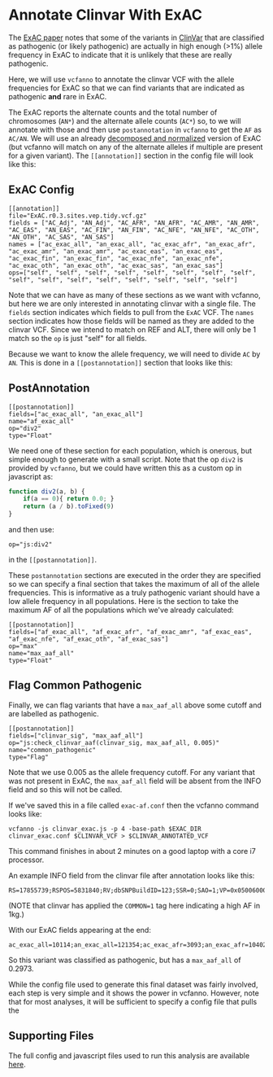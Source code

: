 Annotate Clinvar With ExAC
==========================

The [ExAC paper](http://biorxiv.org/content/early/2015/10/30/030338) notes that
some of the variants in [ClinVar](http://www.ncbi.nlm.nih.gov/clinvar/intro/) that 
are classified as pathogenic (or likely pathogenic) are actually in high enough (>1%)
allele frequency in ExAC to indicate that it is unlikely that these are really pathogenic.

Here, we will use `vcfanno` to annotate the clinvar VCF with the allele frequencies
for ExAC so that we can find variants that are indicated as pathogenic **and** rare in ExAC.

The ExAC reports the alternate counts and the total number of chromosomes (`AN*`) and the
alternate allele counts (`AC*`) so, to we will annotate with those and then use `postannotation`
in `vcfanno` to get the `AF` as `AC/AN`. We will use
an already [decomposed and normalized](http://www.ncbi.nlm.nih.gov/pubmed/25701572) version of
ExAC (but vcfanno will match on any of the alternate alleles if multiple are present for a given
variant). The `[[annotation]]` section in the config file will look like this:

ExAC Config
-----------

```
[[annotation]]
file="ExAC.r0.3.sites.vep.tidy.vcf.gz"
fields = ["AC_Adj", "AN_Adj", "AC_AFR", "AN_AFR", "AC_AMR", "AN_AMR", "AC_EAS", "AN_EAS", "AC_FIN", "AN_FIN", "AC_NFE", "AN_NFE", "AC_OTH", "AN_OTH", "AC_SAS", "AN_SAS"]
names = ["ac_exac_all", "an_exac_all", "ac_exac_afr", "an_exac_afr", "ac_exac_amr", "an_exac_amr", "ac_exac_eas", "an_exac_eas", "ac_exac_fin", "an_exac_fin", "ac_exac_nfe", "an_exac_nfe", "ac_exac_oth", "an_exac_oth", "ac_exac_sas", "an_exac_sas"]
ops=["self", "self", "self", "self", "self", "self", "self", "self", "self", "self", "self", "self", "self", "self", "self", "self"]
```


Note that we can have as many of these sections as we want with vcfanno, but here we are only
interested in annotating clinvar with a single file. The `fields` section indicates which fields to
pull from the `ExAC` VCF. The `names` section indicates how those fields will be named as they are
added to the clinvar VCF. Since we intend to match on REF and ALT, there will only be 1 match so the
`op` is just "self" for all fields.

Because we want to know the allele frequency, we will need to divide `AC` by `AN`. This is done in a `[[postannotation]]`
section that looks like this:

PostAnnotation
--------------

```
[[postannotation]]
fields=["ac_exac_all", "an_exac_all"]
name="af_exac_all"
op="div2"
type="Float"
```

We need one of these section for each population, which is onerous, but simple enough to generate with
a small script. Note that the op `div2` is provided by `vcfanno`, but we could have written this as a
custom op in javascript as:

```javascript
function div2(a, b) {
    if(a == 0){ return 0.0; }
    return (a / b).toFixed(9)
}
```
and then use:
```
op="js:div2"
```

in the `[[postannotation]]`.

These `postannotation` sections are executed in the order they are specified so we can specify a final section that
takes the maximum of all of the allele frequencies. This is informative as a truly pathogenic variant should have a
low allele frequency in all populations. Here is the section to take the maximum AF of all the populations which
we've already calculated:

```
[[postannotation]]
fields=["af_exac_all", "af_exac_afr", "af_exac_amr", "af_exac_eas", "af_exac_nfe", "af_exac_oth", "af_exac_sas"]
op="max"
name="max_aaf_all"
type="Float"
```

Flag Common Pathogenic
----------------------

Finally, we can flag variants that have a `max_aaf_all` above some cutoff and are labelled as pathogenic.
```
[[postannotation]]
fields=["clinvar_sig", "max_aaf_all"]
op="js:check_clinvar_aaf(clinvar_sig, max_aaf_all, 0.005)"
name="common_pathogenic"
type="Flag"
```

Note that we use 0.005 as the allele frequency cutoff. For any variant that was not present in ExAC, the `max_aaf_all` field
will be absent from the INFO field and so this will not be called.

If we've saved this in a file called `exac-af.conf` then the vcfanno command looks like:

```
vcfanno -js clinvar_exac.js -p 4 -base-path $EXAC_DIR clinvar_exac.conf $CLINVAR_VCF > $CLINVAR_ANNOTATED_VCF
```

This command finishes in about 2 minutes on a good laptop with a core i7 processor.

An example INFO field from the clinvar file after annotation looks like this:
```
RS=17855739;RSPOS=5831840;RV;dbSNPBuildID=123;SSR=0;SAO=1;VP=0x050060000a05150136110100;GENEINFO=FUT6:2528;WGT=1;VC=SNV;PM;NSM;REF;ASP;VLD;G5;GNO;KGPhase1;KGPhase3;LSD;OM;CLNALLE=1;CLNHGVS=NC_000019.9:g.5831840C>T;CLNSRC=OMIM_Allelic_Variant;CLNORIGIN=1;CLNSRCID=136836.0001;CLNSIG=5;CLNDSDB=MedGen:OMIM;CLNDSDBID=C3151219:613852;CLNDBN=Fucosyltransferase_6_deficiency;CLNREVSTAT=single;CLNACC=RCV000017626.26;CAF=0.8393,0.1607;COMMON=1;ac_exac_all=10114;an_exac_all=121354;ac_exac_afr=3093;an_exac_afr=10402;ac_exac_amr=449;an_exac_amr=11572;ac_exac_eas=867;an_exac_eas=8638;ac_exac_fin=210;an_exac_fin=6612;ac_exac_nfe=2836;an_exac_nfe=66712;ac_exac_oth=62;an_exac_oth=906;ac_exac_sas=2597;an_exac_sas=16512;af_exac_all=0.0833;af_exac_afr=0.2973;af_exac_amr=0.0388;af_exac_eas=0.1004;af_exac_nfe=0.0425;af_exac_oth=0.0684;af_exac_sas=0.1573;max_aaf_all=0.2973;clinvar_sig=pathogenic;common_pathogenic
```
(NOTE that clinvar has applied the `COMMON=1` tag here indicating a high AF in 1kg.)

With our ExAC fields appearing at the end:

```
ac_exac_all=10114;an_exac_all=121354;ac_exac_afr=3093;an_exac_afr=10402;ac_exac_amr=449;an_exac_amr=11572;ac_exac_eas=867;an_exac_eas=8638;ac_exac_fin=210;an_exac_fin=6612;ac_exac_nfe=2836;an_exac_nfe=66712;ac_exac_oth=62;an_exac_oth=906;ac_exac_sas=2597;an_exac_sas=16512;af_exac_all=0.0833;af_exac_afr=0.2973;af_exac_amr=0.0388;af_exac_eas=0.1004;af_exac_nfe=0.0425;af_exac_oth=0.0684;af_exac_sas=0.1573;max_aaf_all=0.2973;clinvar_sig=pathogenic;common_pathogenic
```
So this variant was classified as pathogenic, but has a `max_aaf_all` of 0.2973.

While the config file used to generate this final dataset was fairly involved, each step is very simple and it shows the power in vcfanno.
However, note that for most analyses, it will be sufficient to specify a config file that pulls the 

Supporting Files
----------------
The full config and javascript files used to run this analysis are available [here](https://github.com/brentp/vcfanno/tree/master/docs/examples/).
